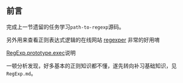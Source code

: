 ## 前言

完成上一节遗留的任务学习`path-to-regexp`源码。

另外用来查看正则表达式逻辑的在线网站 [regexper](https://regexper.com) 非常的好用唷

[RegExp.prototype.exec](http://www.w3school.com.cn/jsref/jsref_exec_regexp.asp)说明

一顿分析发现，好多基本的正则知识都不懂，遂先转向补习基础知识，见 `RegExp.md`。